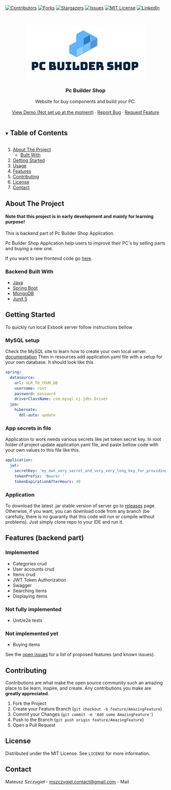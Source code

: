 [![Contributors][contributors-shield]][contributors-url]
[![Forks][forks-shield]][forks-url]
[![Stargazers][stars-shield]][stars-url]
[![Issues][issues-shield]][issues-url]
[![MIT License][license-shield]][license-url]
[![LinkedIn][linkedin-shield]][linkedin-url]



<!-- PROJECT LOGO -->
<br />
<p align="center">
  <a href="https://github.com/github_username/repo_name">
    <img src="img/logo.jpg" alt="Logo" width="378">
  </a>

<h3 align="center">Pc Builder Shop</h3>

  <p align="center">
    Website for buy components and build your PC.
    <br />
    <br />
    <a href="">View Demo (Not set up at the moment)</a>
    ·
    <a href="https://github.com/szczygiel2000/PCBuilderShopApplication---Backend/issues">Report Bug</a>
    ·
    <a href="https://github.com/szczygiel2000/PCBuilderShopApplication---Backend/issues">Request Feature</a>
  </p>



<!-- TABLE OF CONTENTS -->
<details open="open">
  <summary><h2 style="display: inline-block">Table of Contents</h2></summary>
  <ol>
    <li>
      <a href="#about-the-project">About The Project</a>
      <ul>
        <li><a href="#built-with">Built With</a></li>
      </ul>
    </li>
    <li>
      <a href="#getting-started">Getting Started</a>
    </li>
    <li><a href="#usage">Usage</a></li>
    <li><a href="#features">Features</a></li>
    <li><a href="#contributing">Contributing</a></li>
    <li><a href="#license">License</a></li>
    <li><a href="#contact">Contact</a></li>
  </ol>
</details>



<!-- ABOUT THE PROJECT -->

## About The Project

#### Note that this project is in early development and mainly for learning purpose!

This is backend part of Pc Builder Shop Application.

Pc Builder Shop Application help users to improve their PC's by selling parts and buying a new one.

If you want to see frontend code go [here](https://github.com/szczygiel2000/PCBuilderShopApplication---Frontend).

### Backend Built With

* [Java](https://java.com/)
* [Spring Boot](https://spring.io/)
* [MongoDB](https://www.mysql.com/)
* [Junit 5](https://junit.org/junit5/)

<!-- GETTING STARTED -->

## Getting Started

To quickly run local Exbook server follow instructions bellow

### MySQL setup

Check the MySQL site to learn how to create your own local
server. [documentation](https://dev.mysql.com/doc/mysql-getting-started/en/)
Then in resources add application.yaml file with a setup for your own database. It should look like this

```yaml
spring:
  datasource:
    url: ULR_TO_YOUR_DB
    username: root
    password: password
    driverClassName: com.mysql.cj.jdbc.Driver
  jpa:
    hibernate:
      ddl-auto: update
```

### App secrets in file

Application to work needs various secrets like jwt token secret key. In root folder of project update application.yaml
file, and paste bellow code with your own values to this file like this.

```yaml
application:
  jwt:
    secretKey: 'my_own_very_secret_and_very_very_long_key_for_providing_very_very_secure_jwt_tokens'
    tokenPrefix: 'Bearer '
    tokenExpirationAfterHours: 48
```

### Application

To download the latest .jar stable version of server go
to [releases](https://github.com/szczygiel2000/PCBuilderShopApplication---Backend/releases) page. Otherwise, if you
want, you can download code from any branch (be carefully, there is no guaranty that this code will run or compile
without problems). Just simply clone repo to your IDE and run it.

## Features (backend part)

### Implemented

* Categories crud
* User accounts crud
* Items crud
* JWT Token Authorization
* Swagger
* Searching items
* Displaying items

### Not fully implemented

* Unit/e2e tests

### Not implemented yet

* Buying items

See the [open issues](https://github.com/szczygiel2000/PCBuilderShopApplication---Backend/issues) for a list of proposed
features (and known issues).



<!-- CONTRIBUTING -->

## Contributing

Contributions are what make the open source community such an amazing place to be learn, inspire, and create. Any
contributions you make are **greatly appreciated**.

1. Fork the Project
2. Create your Feature Branch (`git checkout -b feature/AmazingFeature`)
3. Commit your Changes (`git commit -m 'Add some AmazingFeature'`)
4. Push to the Branch (`git push origin feature/AmazingFeature`)
5. Open a Pull Request

<!-- LICENSE -->

## License

Distributed under the MIT License. See `LICENSE` for more information.

<!-- CONTACT -->

## Contact

Mateusz Szczygieł - [mszczygiel.contact@gmail.com](mailto:mszczygiel.contact@gmail.com) - Mail

<!-- MARKDOWN LINKS & IMAGES -->
<!-- https://www.markdownguide.org/basic-syntax/#reference-style-links -->

[contributors-shield]: https://img.shields.io/github/contributors/szczygiel2000/PCBuilderShopApplication---Backend.svg?style=for-the-badge

[contributors-url]: https://github.com/szczygiel2000/PCBuilderShopApplication---Backend/graphs/contributors

[forks-shield]: https://img.shields.io/github/forks/szczygiel2000/PCBuilderShopApplication---Backend.svg?style=for-the-badge

[forks-url]: https://github.com/szczygiel2000/PCBuilderShopApplication---Backend/network/members

[stars-shield]: https://img.shields.io/github/stars/szczygiel2000/PCBuilderShopApplication---Backend.svg?style=for-the-badge

[stars-url]: https://github.com/szczygiel2000/PCBuilderShopApplication---Backend/stargazers

[issues-shield]: https://img.shields.io/github/issues/szczygiel2000/PCBuilderShopApplication---Backend.svg?style=for-the-badge

[issues-url]: https://github.com/szczygiel2000/PCBuilderShopApplication---Backend/issues

[license-shield]: https://img.shields.io/github/license/szczygiel2000/PCBuilderShopApplication---Backend.svg?style=for-the-badge

[license-url]: https://github.com/szczygiel2000/PCBuilderShopApplication---Backend/blob/master/LICENSE.txt

[linkedin-shield]: https://img.shields.io/badge/-LinkedIn-black.svg?style=for-the-badge&logo=linkedin&colorB=555

[linkedin-url]: https://www.linkedin.com/in/mateusz-szczygieł-502727197/